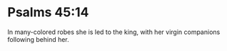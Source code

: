 # Psalms 45:14

In many-colored robes she is led to the king, with her virgin companions following behind her.
